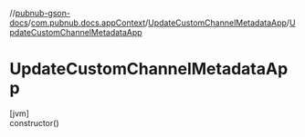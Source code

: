 //[pubnub-gson-docs](../../../index.md)/[com.pubnub.docs.appContext](../index.md)/[UpdateCustomChannelMetadataApp](index.md)/[UpdateCustomChannelMetadataApp](-update-custom-channel-metadata-app.md)

# UpdateCustomChannelMetadataApp

[jvm]\
constructor()

